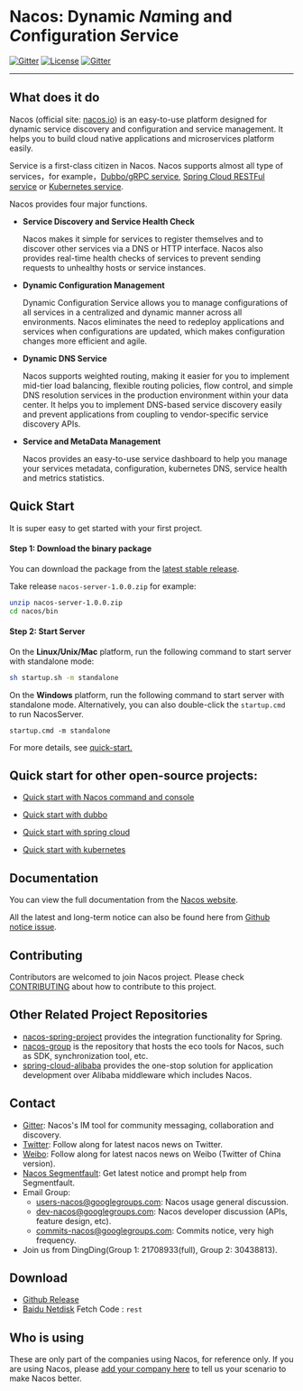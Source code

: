 
# Nacos: Dynamic  *Na*ming and *Co*nfiguration *S*ervice

[![Gitter](https://badges.gitter.im/alibaba/nacos.svg)](https://gitter.im/alibaba/nacos?utm_source=badge&utm_medium=badge&utm_campaign=pr-badge)   [![License](https://img.shields.io/badge/license-Apache%202-4EB1BA.svg)](https://www.apache.org/licenses/LICENSE-2.0.html)
[![Gitter](https://travis-ci.org/alibaba/nacos.svg?branch=master)](https://travis-ci.org/alibaba/nacos)

-------

## What does it do

Nacos (official site: [nacos.io](https://nacos.io)) is an easy-to-use platform designed for dynamic service discovery and configuration and service management. It helps you to build cloud native applications and microservices platform easily.

Service is a first-class citizen in Nacos. Nacos supports almost all type of services，for example，[Dubbo/gRPC service](https://nacos.io/en-us/docs/use-nacos-with-dubbo.html), [Spring Cloud RESTFul service](https://nacos.io/en-us/docs/use-nacos-with-springcloud.html) or [Kubernetes service](https://nacos.io/en-us/docs/use-nacos-with-kubernetes.html).

Nacos provides four major functions.

* **Service Discovery and Service Health Check** 
    
    Nacos makes it simple for services to register themselves and to discover other services via a DNS or HTTP interface. Nacos also provides real-time health checks of services to prevent sending requests to unhealthy hosts or service instances.

* **Dynamic Configuration Management**
  
    Dynamic Configuration Service allows you to manage configurations of all services in a centralized and dynamic manner across all environments. Nacos eliminates the need to redeploy applications and services when configurations are updated, which makes configuration changes more efficient and agile.

* **Dynamic DNS Service**
    
    Nacos supports weighted routing, making it easier for you to implement mid-tier load balancing, flexible routing policies, flow control, and simple DNS resolution services in the production environment within your data center. It helps you to implement DNS-based service discovery easily and prevent applications from coupling to vendor-specific service discovery APIs.

* **Service and MetaData Management**
	
    Nacos provides an easy-to-use service dashboard to help you manage your services metadata, configuration, kubernetes DNS, service health and metrics statistics.
 

## Quick Start
It is super easy to get started with your first project.

#### Step 1: Download the binary package 

You can download the package from the [latest stable release](https://github.com/alibaba/nacos/releases).  

Take release `nacos-server-1.0.0.zip` for example:
```sh
unzip nacos-server-1.0.0.zip
cd nacos/bin 
``` 

#### Step 2: Start Server

On the **Linux/Unix/Mac** platform, run the following command to start server with standalone mode: 
```sh
sh startup.sh -m standalone
```

On the **Windows** platform, run the following command to start server with standalone mode.  Alternatively, you can also double-click the `startup.cmd` to run NacosServer.
```
startup.cmd -m standalone
```

For more details, see [quick-start.](https://nacos.io/en-us/docs/quick-start.html)

## Quick start for other open-source projects:
* [Quick start with Nacos command and console](https://nacos.io/en-us/docs/quick-start.html)

* [Quick start with dubbo](https://nacos.io/en-us/docs/use-nacos-with-dubbo.html)

* [Quick start with spring cloud](https://nacos.io/en-us/docs/quick-start-spring-cloud.html)

* [Quick start with kubernetes](https://nacos.io/en-us/docs/use-nacos-with-kubernetes.html)


## Documentation

You can view the full documentation from the [Nacos website](https://nacos.io/en-us/docs/what-is-nacos.html).

All the latest and long-term notice can also be found here from [Github notice issue](https://github.com/alibaba/nacos/labels/notice).


## Contributing

Contributors are welcomed to join Nacos project. Please check [CONTRIBUTING](./CONTRIBUTING.md) about how to contribute to this project.

## Other Related Project Repositories

* [nacos-spring-project](https://github.com/nacos-group/nacos-spring-project) provides the integration functionality for Spring.
* [nacos-group](https://github.com/nacos-group) is the repository that hosts the eco tools for Nacos, such as SDK, synchronization tool, etc.
* [spring-cloud-alibaba](https://github.com/spring-cloud-incubator/spring-cloud-alibaba) provides the one-stop solution for application development over Alibaba middleware which includes Nacos.

## Contact

* [Gitter](https://gitter.im/alibaba/nacos): Nacos's IM tool for community messaging, collaboration and discovery.
* [Twitter](https://twitter.com/nacos2): Follow along for latest nacos news on Twitter.
* [Weibo](https://weibo.com/u/6574374908): Follow along for latest nacos news on Weibo (Twitter of China version).
* [Nacos Segmentfault](https://segmentfault.com/t/nacos): Get latest notice and prompt help from Segmentfault.
* Email Group:
     * users-nacos@googlegroups.com: Nacos usage general discussion.
     * dev-nacos@googlegroups.com: Nacos developer discussion (APIs, feature design, etc).
     * commits-nacos@googlegroups.com: Commits notice, very high frequency.
* Join us from DingDing(Group 1: 21708933(full), Group 2: 30438813). 


## Download

- [Github Release](https://github.com/alibaba/nacos/releases)
- [Baidu Netdisk](https://pan.baidu.com/s/1186nmlqPGows9gUZKAx8Zw) Fetch Code : `rest`


## Who is using

These are only part of the companies using Nacos, for reference only. If you are using Nacos, please [add your company here](https://github.com/alibaba/nacos/issues/273) to tell us your scenario to make Nacos better.

